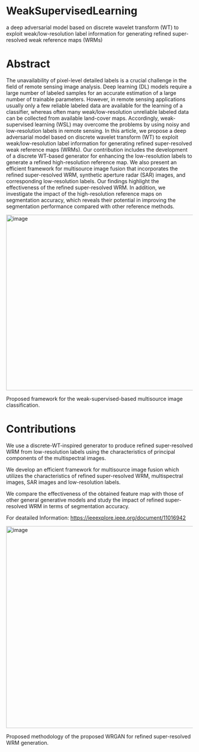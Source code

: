 # WeakSupervisedLearning
a deep adversarial model based on discrete wavelet transform (WT) to exploit weak/low-resolution label information for generating refined super-resolved weak reference maps (WRMs)

# Abstract
The unavailability of pixel-level detailed labels is a crucial challenge in the field of remote sensing image analysis. Deep learning (DL) models require a large number of labeled samples for an accurate estimation of a large number of trainable parameters. However, in remote sensing applications usually only a few reliable labeled data are available for the learning of a classifier, whereas often many weak/low-resolution unreliable labeled data can be collected from available land-cover maps. Accordingly, weak-supervised learning (WSL) may overcome the problems by using noisy and low-resolution labels in remote sensing. In this article, we propose a deep adversarial model based on discrete wavelet transform (WT) to exploit weak/low-resolution label information for generating refined super-resolved weak reference maps (WRMs). Our contribution includes the development of a discrete WT-based generator for enhancing the low-resolution labels to generate a refined high-resolution reference map. We also present an efficient framework for multisource image fusion that incorporates the refined super-resolved WRM, synthetic aperture radar (SAR) images, and corresponding low-resolution labels. Our findings highlight the effectiveness of the refined super-resolved WRM. In addition, we investigate the impact of the high-resolution reference maps on segmentation accuracy, which reveals their potential in improving the segmentation performance compared with other reference methods.

<img width="820" height="474" alt="image" src="https://github.com/user-attachments/assets/3b80f732-39e9-48a1-b41b-e6b656e9b192" />

Proposed framework for the weak-supervised-based multisource image classification.

# Contributions
We use a discrete-WT-inspired generator to produce refined super-resolved WRM from low-resolution labels using the characteristics of principal components of the multispectral images.

We develop an efficient framework for multisource image fusion which utilizes the characteristics of refined super-resolved WRM, multispectral images, SAR images and low-resolution labels.

We compare the effectiveness of the obtained feature map with those of other general generative models and study the impact of refined super-resolved WRM in terms of segmentation accuracy.

For deatailed Information: https://ieeexplore.ieee.org/document/11016942

<img width="820" height="545" alt="image" src="https://github.com/user-attachments/assets/776a2749-4fbc-4b82-96b5-be28a699ce0e" />

Proposed methodology of the proposed WRGAN for refined super-resolved WRM generation.
